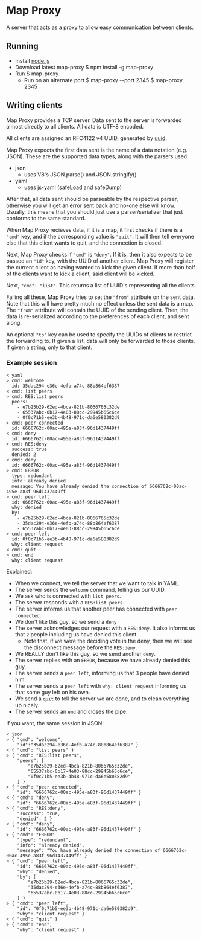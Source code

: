 # Map Proxy #

A server that acts as a proxy to allow easy communication between clients.


## Running ##

- Install [node.js](http://nodejs.org/)
- Download latest map-proxy
        $ npm install -g map-proxy
- Run
        $ map-proxy
    - Run on an alternate port
            $ map-proxy --port 2345
            $ map-proxy 2345


## Writing clients ##

Map Proxy provides a TCP server. Data sent to the server is forwarded almost
 directly to all clients. All data is UTF-8 encoded.

All clients are assigned an RFC4122 v4 UUID, generated by
 [uuid](http://npmjs.org/package/uuid).

Map Proxy expects the first data sent is the name of a data notation
 (e.g. JSON). These are the supported data types, along with the parsers used:

- json
    - uses V8's JSON.parse() and JSON.stringify()
- yaml
    - uses [js-yaml](http://npmjs.org/package/js-yaml) (safeLoad and safeDump)

After that, all data sent should be parseable by the respective parser,
 otherwise you will get an error sent back and no-one else will know. Usually,
 this means that you should just use a parser/serializer that just conforms to
 the same standard.

When Map Proxy recieves data, if it is a map, it first checks if there is a
 `"cmd"` key, and if the corresponding value is `"quit"`. It will then tell everyone
 else that this client wants to quit, and the connection is closed.

Next, Map Proxy checks if `"cmd"` is `"deny"`. If it is, then it also expects
 to be passed an `"id"` key, with the UUID of another client. Map Proxy will
 register the current client as having wanted to kick the given client. If more
 than half of the clients want to kick a client, said client will be kicked.

Next, `"cmd": "list"`. This returns a list of UUID's representing all the
 clients.

Failing all these, Map Proxy tries to set the `"from"` attribute on the sent
 data. Note that this will have pretty much no effect unless the sent data is a
 map. The `"from"` attribute will contain the UUID of the sending client. Then,
 the data is re-serialized according to the preferences of each client, and sent
 along.

An optional `"to"` key can be used to specify the UUIDs of clients to restrict
 the forwarding to. If given a list, data will only be forwarded to those
 clients. If given a string, only to that client.


### Example session ###

    < yaml
    > cmd: welcome
      id: 35dac294-e36e-4efb-a74c-88b864ef6387
    < cmd: list peers
    > cmd: RES:list peers
      peers:
        - e7b25b29-62ed-4bca-821b-8066765c32de
        - 65537abc-0b17-4e03-88cc-29945b65c6ce
        - 0f0c71b5-ee3b-4b48-971c-da6e580382d9
    > cmd: peer connected
      id: 6666762c-00ac-495e-a83f-96d1437449ff
    < cmd: deny
      id: 6666762c-00ac-495e-a83f-96d1437449ff
    > cmd: RES:deny
      success: true
      denied: 2
    < cmd: deny
      id: 6666762c-00ac-495e-a83f-96d1437449ff
    > cmd: ERROR
      type: redundant
      info: already denied
      message: You have already denied the connection of 6666762c-00ac-495e-a83f-96d1437449ff
    > cmd: peer left
      id: 6666762c-00ac-495e-a83f-96d1437449ff
      why: denied
      by:
        - e7b25b29-62ed-4bca-821b-8066765c32de
        - 35dac294-e36e-4efb-a74c-88b864ef6387
        - 65537abc-0b17-4e03-88cc-29945b65c6ce
    > cmd: peer left
      id: 0f0c71b5-ee3b-4b48-971c-da6e580382d9
      why: client request
    < cmd: quit
    > cmd: end
      why: client request


Explained:

- When we connect, we tell the server that we want to talk in YAML.
- The server sends the `welcome` command, telling us our UUID.
- We ask who is connected with `list peers`.
- The server responds with a `RES:list peers`.
- The server informs us that another peer has connected with `peer connected`.
- We don't like this guy, so we send a `deny`
- The server acknowledges our request with a `RES:deny`. It also informs us that
    `2` people including us have denied this client.
    - Note that, if we were the deciding vote in the deny, then we will see the
        disconnect message before the `RES:deny`.
- We REALLY don't like this guy, so we send another `deny`.
- The server replies with an `ERROR`, because we have already denied this guy.
- The server sends a `peer left`, informing us that 3 people have denied him.
- The server sends a `peer left` with `why: client request` informing us that
    some guy left on his own.
- We send a `quit` to tell the server we are done, and to clean everything up
    nicely.
- The server sends an `end` and closes the pipe.


If you want, the same session in JSON:

    < json
    > { "cmd": "welcome",
        "id":"35dac294-e36e-4efb-a74c-88b864ef6387" }
    < { "cmd": "list peers" }
    > { "cmd": "RES:list peers",
        "peers": [
            "e7b25b29-62ed-4bca-821b-8066765c32de",
            "65537abc-0b17-4e03-88cc-29945b65c6ce",
            "0f0c71b5-ee3b-4b48-971c-da6e580382d9"
        ] }
    > { "cmd": "peer connected",
        "id": "6666762c-00ac-495e-a83f-96d1437449ff" }
    < { "cmd": "deny",
        "id": "6666762c-00ac-495e-a83f-96d1437449ff" }
    > { "cmd": "RES:deny",
        "success": true,
        "denied": 2 }
    < { "cmd": "deny",
        "id": "6666762c-00ac-495e-a83f-96d1437449ff" }
    > { "cmd": "ERROR"
        "type": "redundant",
        "info": "already denied",
        "message": "You have already denied the connection of 6666762c-00ac-495e-a83f-96d1437449ff" }
    > { "cmd": "peer left",
        "id": "6666762c-00ac-495e-a83f-96d1437449ff",
        "why": "denied",
        "by": [
            "e7b25b29-62ed-4bca-821b-8066765c32de",
            "35dac294-e36e-4efb-a74c-88b864ef6387",
            "65537abc-0b17-4e03-88cc-29945b65c6ce"
        ] }
    > { "cmd": "peer left",
        "id": "0f0c71b5-ee3b-4b48-971c-da6e580382d9",
        "why": "client request" }
    < { "cmd": "quit" }
    > { "cmd": "end",
        "why": "client request" }
